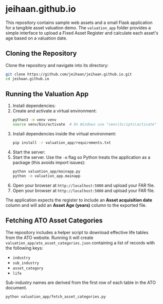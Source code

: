 # jeihaan.github.io

This repository contains sample web assets and a small Flask application for a tangible asset valuation demo. The `valuation_app` folder provides a simple interface to upload a Fixed Asset Register and calculate each asset's age based on a valuation date.

## Cloning the Repository

Clone the repository and navigate into its directory:

```bash
git clone https://github.com/jeihaan/jeihaan.github.io.git
cd jeihaan.github.io
```


## Running the Valuation App

1. Install dependencies:
1. Create and activate a virtual environment:
   ```bash
   python3 -m venv venv
   source venv/bin/activate  # On Windows use "venv\Scripts\activate"
   ```
2. Install dependencies inside the virtual environment:
   ```bash
   pip install -r valuation_app/requirements.txt
   ```
2. Start the server:
3. Start the server. Use the `-m` flag so Python treats the application as a
   package (this avoids import issues):
   ```bash
   python valuation_app/mainapp.py
   python -m valuation_app.mainapp
   ```
3. Open your browser at `http://localhost:5000` and upload your FAR file.
4. Open your browser at `http://localhost:5000` and upload your FAR file.

The application expects the register to include an **Asset acquisition date** column and will add an **Asset Age (years)** column to the exported file.

## Fetching ATO Asset Categories

The repository includes a helper script to download effective life tables from
the ATO website. Running it will create `valuation_app/ato_asset_categories.json`
containing a list of records with the following keys:

* `industry`
* `sub_industry`
* `asset_category`
* `life`

Sub-industry names are derived from the first row of each table in the ATO
document.

```bash
python valuation_app/fetch_asset_categories.py
```

